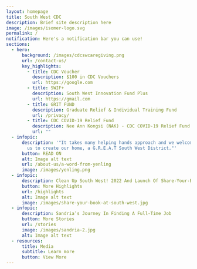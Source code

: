 ```yaml
---
layout: homepage
title: South West CDC
description: Brief site description here
image: /images/isomer-logo.svg
permalink: /
notification: Here's a notification bar you can use!
sections:
  - hero:
      background: /images/cdcswcaregiving.png
      url: /contact-us/
      key_highlights:
        - title: CDC Voucher
          description: $100 in CDC Vouchers
          url: https://google.com
        - title: SWIF+
          description: South West Innovation Fund Plus
          url: https://gmail.com
        - title: GRIT FUND
          description: Graduate Relief & Individual Training Fund
          url: /privacy/
        - title: CDC COVID-19 Relief Fund
          description: Nee Ann Kongsi (NAK) - CDC COVID-19 Relief Fund
          url: ""
  - infopic:
      description: '"It takes many helping hands approach and we welcome you to join
        us to create our home, a G.R.E.A.T South West District."'
      button: READ ON
      alt: Image alt text
      url: /about-us/a-word-from-yenling
      image: /images/yenling.png
  - infopic:
      description: Clean Up South West! 2022 And Launch Of Share-Your-Book @ South West
      button: More Highlights
      url: /highlights
      alt: Image alt text
      image: /images/share-your-book-at-south-west.jpg
  - infopic:
      description: Sandria’s Journey In Finding A Full-Time Job
      button: More Stories
      url: /stories
      image: /images/sandria-2.jpg
      alt: Image alt text
  - resources:
      title: Media
      subtitle: Learn more
      button: View More
---
```


